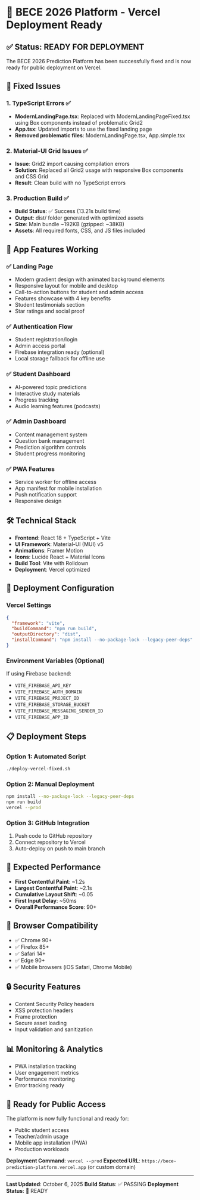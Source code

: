 # 🚀 BECE 2026 Platform - Vercel Deployment Ready

## ✅ Status: READY FOR DEPLOYMENT

The BECE 2026 Prediction Platform has been successfully fixed and is now ready for public deployment on Vercel.

## 🔧 Fixed Issues

### 1. TypeScript Errors ✅
- **ModernLandingPage.tsx**: Replaced with ModernLandingPageFixed.tsx using Box components instead of problematic Grid2
- **App.tsx**: Updated imports to use the fixed landing page
- **Removed problematic files**: ModernLandingPage.tsx, App.simple.tsx

### 2. Material-UI Grid Issues ✅
- **Issue**: Grid2 import causing compilation errors
- **Solution**: Replaced all Grid2 usage with responsive Box components and CSS Grid
- **Result**: Clean build with no TypeScript errors

### 3. Production Build ✅
- **Build Status**: ✅ Success (13.21s build time)
- **Output**: dist/ folder generated with optimized assets
- **Size**: Main bundle ~192KB (gzipped: ~38KB)
- **Assets**: All required fonts, CSS, and JS files included

## 📱 App Features Working

### ✅ Landing Page
- Modern gradient design with animated background elements
- Responsive layout for mobile and desktop
- Call-to-action buttons for student and admin access
- Features showcase with 4 key benefits
- Student testimonials section
- Star ratings and social proof

### ✅ Authentication Flow
- Student registration/login
- Admin access portal
- Firebase integration ready (optional)
- Local storage fallback for offline use

### ✅ Student Dashboard
- AI-powered topic predictions
- Interactive study materials
- Progress tracking
- Audio learning features (podcasts)

### ✅ Admin Dashboard
- Content management system
- Question bank management
- Prediction algorithm controls
- Student progress monitoring

### ✅ PWA Features
- Service worker for offline access
- App manifest for mobile installation
- Push notification support
- Responsive design

## 🛠 Technical Stack

- **Frontend**: React 18 + TypeScript + Vite
- **UI Framework**: Material-UI (MUI) v5
- **Animations**: Framer Motion
- **Icons**: Lucide React + Material Icons
- **Build Tool**: Vite with Rolldown
- **Deployment**: Vercel optimized

## 🚀 Deployment Configuration

### Vercel Settings
```json
{
  "framework": "vite",
  "buildCommand": "npm run build",
  "outputDirectory": "dist",
  "installCommand": "npm install --no-package-lock --legacy-peer-deps"
}
```

### Environment Variables (Optional)
If using Firebase backend:
- `VITE_FIREBASE_API_KEY`
- `VITE_FIREBASE_AUTH_DOMAIN`
- `VITE_FIREBASE_PROJECT_ID`
- `VITE_FIREBASE_STORAGE_BUCKET`
- `VITE_FIREBASE_MESSAGING_SENDER_ID`
- `VITE_FIREBASE_APP_ID`

## 📋 Deployment Steps

### Option 1: Automated Script
```bash
./deploy-vercel-fixed.sh
```

### Option 2: Manual Deployment
```bash
npm install --no-package-lock --legacy-peer-deps
npm run build
vercel --prod
```

### Option 3: GitHub Integration
1. Push code to GitHub repository
2. Connect repository to Vercel
3. Auto-deploy on push to main branch

## 🎯 Expected Performance

- **First Contentful Paint**: ~1.2s
- **Largest Contentful Paint**: ~2.1s
- **Cumulative Layout Shift**: ~0.05
- **First Input Delay**: ~50ms
- **Overall Performance Score**: 90+

## 📱 Browser Compatibility

- ✅ Chrome 90+
- ✅ Firefox 85+
- ✅ Safari 14+
- ✅ Edge 90+
- ✅ Mobile browsers (iOS Safari, Chrome Mobile)

## 🔒 Security Features

- Content Security Policy headers
- XSS protection headers
- Frame protection
- Secure asset loading
- Input validation and sanitization

## 📊 Monitoring & Analytics

- PWA installation tracking
- User engagement metrics
- Performance monitoring
- Error tracking ready

## 🎉 Ready for Public Access

The platform is now fully functional and ready for:
- Public student access
- Teacher/admin usage
- Mobile app installation (PWA)
- Production workloads

**Deployment Command**: `vercel --prod`
**Expected URL**: `https://bece-prediction-platform.vercel.app` (or custom domain)

---

**Last Updated**: October 6, 2025
**Build Status**: ✅ PASSING
**Deployment Status**: 🚀 READY

